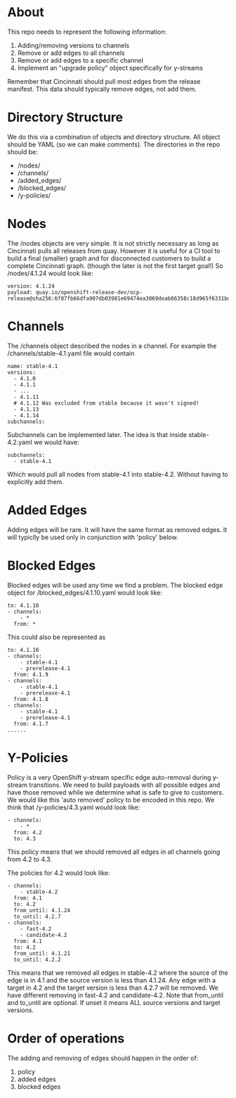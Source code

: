 # About

This repo needs to represent the following information:

1. Adding/removing versions to channels
2. Remove or add edges to all channels
3. Remove or add edges to a specific channel
4. Implement an "upgrade policy" object specifically for y-streams

Remember that Cincinnati should pull most edges from the release manifest. This data should typically remove edges, not add them.

# Directory Structure

We do this via a combination of objects and directory structure. All object should be YAML (so we can make comments). The directories in the repo should be:
- /nodes/
- /channels/
- /added_edges/
- /blocked_edges/
- /y-policies/

# Nodes

The /nodes objects are very simple. It is not strictly necessary as long as Cincinnati pulls all releases from quay. However it is useful for a CI tool to build a final (smaller) graph and for disconnected customers to build a complete Cincinnati graph. (though the later is not the first target goal!) So /nodes/4.1.24 would look like:
```
version: 4.1.24
payload: quay.io/openshift-release-dev/ocp-release@sha256:6f87fb66dfa907db03981e69474ea3069deab66358c18d965f6331bd727ff23f
```

# Channels

The /channels object described the nodes in a channel. For example the /channels/stable-4.1.yaml file would contain

```
name: stable-4.1
versions:
  - 4.1.0
  - 4.1.1
  - ...
  - 4.1.11
  # 4.1.12 Was excluded from stable because it wasn't signed!
  - 4.1.13
  - 4.1.14
subchannels:
```

Subchannels can be implemented later. The idea is that inside stable-4.2.yaml we would have:
```
subchannels:
  - stable-4.1
```
Which would pull all nodes from stable-4.1 into stable-4.2. Without having to explicitly add them.

# Added Edges

Adding edges will be rare. It will have the same format as removed edges. It will typiclly be used only in conjunction with 'policy' below.

# Blocked Edges

Blocked edges will be used any time we find a problem. The blocked edge object for /blocked_edges/4.1.10.yaml would look like:
```
to: 4.1.10
- channels:
    - *
  from: *
```
This could also be represented as
```
to: 4.1.10
- channels:
    - stable-4.1
    - prerelease-4.1
  from: 4.1.9
- channels:
    - stable-4.1
    - prerelease-4.1
  from: 4.1.8
- channels:
    - stable-4.1
    - prerelease-4.1
  from: 4.1.7
......
```

# Y-Policies

Policy is a very OpenShift y-stream specific edge auto-removal during y-stream transitions. We need to build payloads with all possible edges and have those removed while we determine what is safe to give to customers. We would like this 'auto removed' policy to be encoded in this repo. We think that /y-policies/4.3.yaml would look like:
```
- channels:
    - *
  from: 4.2
  to: 4.3
```
This policy means that we should removed all edges in all channels going from 4.2 to 4.3.

The policies for 4.2 would look like:
```
- channels:
    - stable-4.2
  from: 4.1
  to: 4.2
  from_until: 4.1.24
  to_until: 4.2.7
- channels:
    - fast-4.2
    - candidate-4.2
  from: 4.1
  to: 4.2
  from_until: 4.1.21
  to_until: 4.2.2
```
This means that we removed all edges in stable-4.2 where the source of the edge is in 4.1 and the source version is less than 4.1.24. Any edge with a target in 4.2 and the target version is less than 4.2.7 will be removed. We have different removing in fast-4.2 and candidate-4.2. Note that from_until and to_until are optional. If unset it means ALL source versions and target versions.

# Order of operations

The adding and removing of edges should happen in the order of:
1. policy
2. added edges
3. blocked edges
